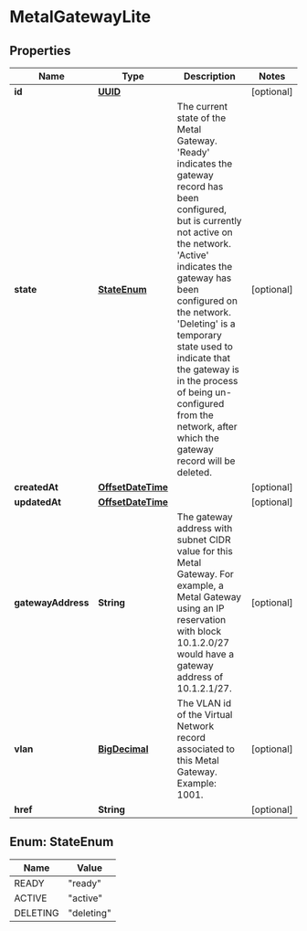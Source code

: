 
# MetalGatewayLite

## Properties
Name | Type | Description | Notes
------------ | ------------- | ------------- | -------------
**id** | [**UUID**](UUID.md) |  |  [optional]
**state** | [**StateEnum**](#StateEnum) | The current state of the Metal Gateway. &#39;Ready&#39; indicates the gateway record has been configured, but is currently not active on the network. &#39;Active&#39; indicates the gateway has been configured on the network. &#39;Deleting&#39; is a temporary state used to indicate that the gateway is in the process of being un-configured from the network, after which the gateway record will be deleted. |  [optional]
**createdAt** | [**OffsetDateTime**](OffsetDateTime.md) |  |  [optional]
**updatedAt** | [**OffsetDateTime**](OffsetDateTime.md) |  |  [optional]
**gatewayAddress** | **String** | The gateway address with subnet CIDR value for this Metal Gateway. For example, a Metal Gateway using an IP reservation with block 10.1.2.0/27 would have a gateway address of 10.1.2.1/27. |  [optional]
**vlan** | [**BigDecimal**](BigDecimal.md) | The VLAN id of the Virtual Network record associated to this Metal Gateway. Example: 1001. |  [optional]
**href** | **String** |  |  [optional]


<a name="StateEnum"></a>
## Enum: StateEnum
Name | Value
---- | -----
READY | &quot;ready&quot;
ACTIVE | &quot;active&quot;
DELETING | &quot;deleting&quot;



